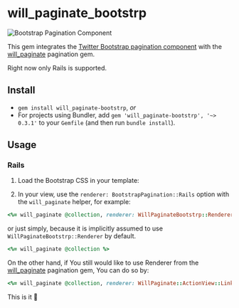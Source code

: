 # will_paginate_bootstrp

![Bootstrap Pagination Component](https://raw.githubusercontent.com/systemu-net/will_paginate_bootstrp/develop/pagination.png)

This gem integrates the [Twitter Bootstrap pagination component](https://getbootstrap.com/docs/4.0/components/pagination/) with the [will_paginate](https://github.com/mislav/will_paginate) pagination gem.

Right now only Rails is supported.
## Install

  * `gem install will_paginate-bootstrp`, *or*
  * For projects using Bundler, add `gem 'will_paginate-bootstrp', '~> 0.3.1'` to your `Gemfile` (and then run `bundle install`).

## Usage

### Rails

  1. Load the Bootstrap CSS in your template:

  2. In your view, use the `renderer: BootstrapPagination::Rails` option with the `will_paginate` helper, for example:

```ruby
<%= will_paginate @collection, renderer: WillPaginateBootstrp::Renderer %>
```

or just simply, because it is implicitly assumed to use `WillPaginateBootstrp::Renderer` by default.

```ruby
<%= will_paginate @collection %>
```

On the other hand, if You still would like to use Renderer from the [will_paginate](https://github.com/mislav/will_paginate) pagination gem, You can do so by:

```ruby
<%= will_paginate @collection, renderer: WillPaginate::ActionView::LinkRenderer %>
```

This is it :rocket:
